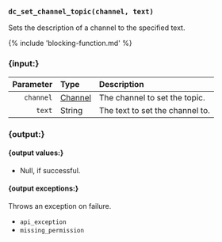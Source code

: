 ### `dc_set_channel_topic(channel, text)`

Sets the description of a channel to the specified text.

{% include 'blocking-function.md' %}


### {input:}

| Parameter | Type                          | Description                     |
|----------:|:------------------------------|:--------------------------------|
| `channel` | [Channel](/values/channel.md) | The channel to set the topic.   |
|    `text` | String                        | The text to set the channel to. |


### {output:}

#### {output values:}

* Null, if successful.

#### {output exceptions:}

Throws an exception on failure.
* `api_exception`
* `missing_permission`